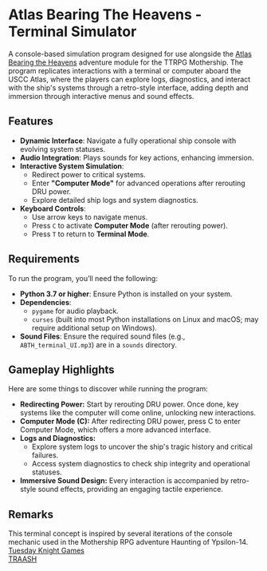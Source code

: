 # Atlas Bearing The Heavens - Terminal Simulator
A console-based simulation program designed for use alongside the [Atlas Bearing the Heavens](https://www.drivethrurpg.com/en/product/504925/atlas-bearing-the-heavens-a-mothership-pamphlet) adventure module for the TTRPG Mothership. The program replicates interactions with a terminal or computer aboard the USCC Atlas, where the players can explore logs, diagnostics, and interact with the ship's systems through a retro-style interface, adding depth and immersion through interactive menus and sound effects.

## Features

- **Dynamic Interface**: Navigate a fully operational ship console with evolving system statuses.
- **Audio Integration**: Plays sounds for key actions, enhancing immersion.
- **Interactive System Simulation**:
  - Redirect power to critical systems.
  - Enter **"Computer Mode"** for advanced operations after rerouting DRU power.
  - Explore detailed ship logs and system diagnostics.
- **Keyboard Controls**:
  - Use arrow keys to navigate menus.
  - Press `C` to activate **Computer Mode** (after rerouting power).
  - Press `T` to return to **Terminal Mode**.

## Requirements

To run the program, you’ll need the following:

- **Python 3.7 or higher**: Ensure Python is installed on your system.
- **Dependencies**:
  - `pygame` for audio playback.
  - `curses` (built into most Python installations on Linux and macOS; may require additional setup on Windows).
- **Sound Files**: Ensure the required sound files (e.g., `ABTH_terminal_UI.mp3`) are in a `sounds` directory.

## Gameplay Highlights
Here are some things to discover while running the program:

- **Redirecting Power:** Start by rerouting DRU power. Once done, key systems like the computer will come online, unlocking new interactions.
- **Computer Mode (C):** After redirecting DRU power, press C to enter Computer Mode, which offers a more advanced interface.
- **Logs and Diagnostics:**
  - Explore system logs to uncover the ship's tragic history and critical failures.
  - Access system diagnostics to check ship integrity and operational statuses.
- **Immersive Sound Design:** Every interaction is accompanied by retro-style sound effects, providing an engaging tactile experience.

## Remarks
This terminal concept is inspired by several iterations of the console mechanic used in the Mothership RPG adventure Haunting of Ypsilon-14.  
[Tuesday Knight Games](https://www.tuesdayknightgames.com/)  
[TRAASH](https://www.traaa.sh/the-ypsilon-14-terminal)
